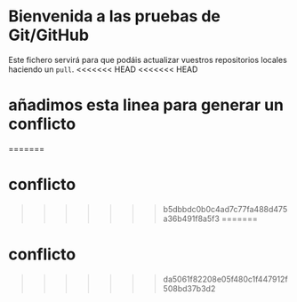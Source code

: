 # Bienvenida a las pruebas de Git/GitHub

Este fichero servirá para que podáis actualizar vuestros repositorios locales haciendo un `pull`.
<<<<<<< HEAD
<<<<<<< HEAD
# añadimos esta linea para generar un conflicto 
=======
# conflicto 
>>>>>>> b5dbbdc0b0c4ad7c77fa488d475a36b491f8a5f3
=======
# conflicto 
>>>>>>> da5061f82208e05f480c1f447912f508bd37b3d2
